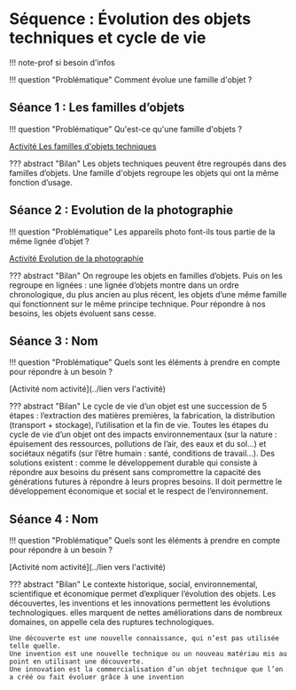 # Séquence : Évolution des objets techniques et cycle de vie


!!! note-prof
    si besoin d'infos


!!! question "Problématique"
    Comment évolue une famille d'objet ?
    



## Séance 1 : Les familles d’objets 

!!! question "Problématique"
    Qu'est-ce qu'une famille d'objets ?

[Activité Les familles d'objets techniques](../famillesObj)




??? abstract "Bilan"
    Les objets techniques peuvent être regroupés dans des familles d’objets. Une famille d'objets regroupe les objets qui ont la même fonction d’usage.



## Séance 2 : Evolution de la photographie

!!! question "Problématique"
    Les appareils photo font-ils tous partie de la même lignée d’objet ? 
    
[Activité Evolution de la photographie](../evolPhoto)




??? abstract "Bilan"
    On regroupe les objets en familles d’objets. Puis on les regroupe en lignées : une lignée d’objets montre dans un ordre chronologique, du plus ancien au plus récent, les objets d’une même famille qui fonctionnent sur le même principe technique.
    Pour répondre à nos besoins, les objets évoluent sans cesse.


## Séance 3 : Nom

!!! question "Problématique"
    Quels sont les éléments à prendre en compte pour répondre à un besoin ?
    
[Activité nom activité](../lien vers l'activité)




??? abstract "Bilan"
    Le cycle de vie d’un objet est une succession de 5 étapes : l’extraction des matières premières, la fabrication, la distribution (transport + stockage), l’utilisation et la fin de vie.
    Toutes les étapes du cycle de vie d’un objet ont des impacts environnementaux (sur la nature : épuisement des ressources, pollutions de l’air, des eaux et du sol...) et sociétaux négatifs (sur l’être humain : santé, conditions de travail...). 
    Des solutions existent : comme le développement durable qui consiste à répondre aux besoins du présent sans compromettre la capacité des générations futures à répondre à leurs propres  besoins. Il doit permettre le développement économique et social et le respect de l’environnement.

## Séance 4 : Nom

!!! question "Problématique"
    Quels sont les éléments à prendre en compte pour répondre à un besoin ?
    
[Activité nom activité](../lien vers l'activité)




??? abstract "Bilan"
    Le contexte historique, social, environnemental, scientifique et économique permet d’expliquer l’évolution des objets.
    Les découvertes, les inventions et les innovations permettent les évolutions technologiques. elles marquent de nettes améliorations dans de nombreux domaines, on appelle cela des ruptures technologiques. 

    Une découverte est une nouvelle connaissance, qui n’est pas utilisée telle quelle.
    Une invention est une nouvelle technique ou un nouveau matériau mis au point en utilisant une découverte.
    Une innovation est la commercialisation d’un objet technique que l’on a créé ou fait évoluer grâce à une invention
